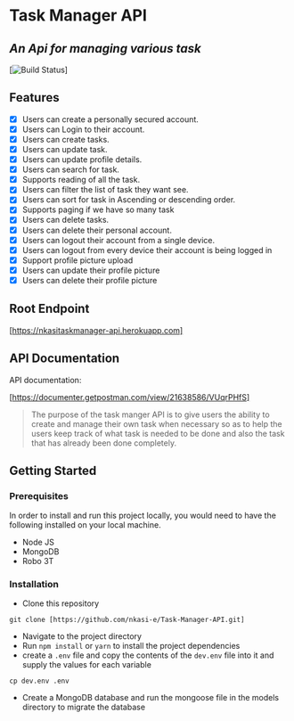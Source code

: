# Task Manager API

## _An Api for managing various task_

[![Build Status](https://circleci.com/gh/nkasi-e/task-manager-app/tree/.png?circle-token=:circle-token)]

## Features

- [x] Users can create a personally secured account.
- [x] Users can Login to their account.
- [x] Users can create tasks.
- [x] Users can update task.
- [x] Users can update profile details.
- [x] Users can search for task.
- [x] Supports reading of all the task.
- [x] Users can filter the list of task they want see.
- [x] Users can sort for task in Ascending or descending order.
- [x] Supports paging if we have so many task
- [x] Users can delete tasks.
- [x] Users can delete their personal account.
- [x] Users can logout their account from a single device.
- [x] Users can logout from every device their account is being logged in
- [x] Support profile picture upload
- [x] Users can update their profile picture
- [x] Users can delete their profile picture

## Root Endpoint

[https://nkasitaskmanager-api.herokuapp.com]

## API Documentation

API documentation:

[https://documenter.getpostman.com/view/21638586/VUqrPHfS]

> The purpose of the task manger API is to give users the ability to create and manage their own task when necessary so as to help the users keep track of what task is needed to be done and also the task that has already been done completely.

## Getting Started

### Prerequisites

In order to install and run this project locally, you would need to have the following installed on your local machine.

- Node JS
- MongoDB
- Robo 3T

### Installation

- Clone this repository

```
git clone [https://github.com/nkasi-e/Task-Manager-API.git]
```

- Navigate to the project directory
- Run `npm install` or `yarn` to install the project dependencies
- create a `.env` file and copy the contents of the `dev.env` file into it and supply the values for each variable

```
cp dev.env .env
```

- Create a MongoDB database and run the mongoose file in the models directory to migrate the database
